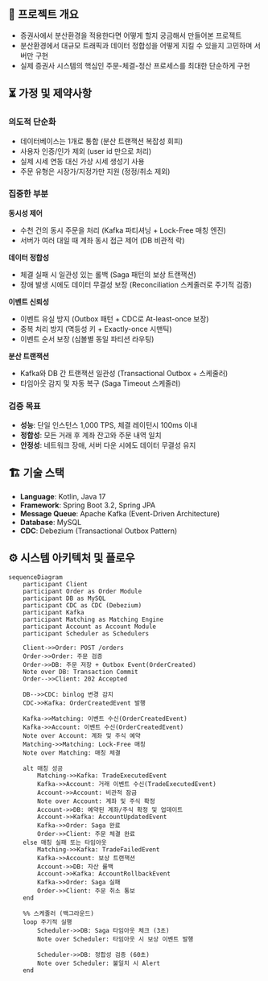 ## 📌 프로젝트 개요

- 증권사에서 분산환경을 적용한다면 어떻게 할지 궁금해서 만들어본 프로젝트
- 분산환경에서 대규모 트래픽과 데이터 정합성을 어떻게 지킬 수 있을지 고민하며 서버만 구현
- 실제 증권사 시스템의 핵심인 주문-체결-정산 프로세스를 최대한 단순하게 구현

## ⏳ 가정 및 제약사항

### 의도적 단순화
- 데이터베이스는 1개로 통합 (분산 트랜잭션 복잡성 회피)
- 사용자 인증/인가 제외 (user id 만으로 처리)
- 실제 시세 연동 대신 가상 시세 생성기 사용
- 주문 유형은 시장가/지정가만 지원 (정정/취소 제외)

### 집중한 부분
**동시성 제어**
- 수천 건의 동시 주문을 처리 (Kafka 파티셔닝 + Lock-Free 매칭 엔진)
- 서버가 여러 대일 때 계좌 동시 접근 제어 (DB 비관적 락)

**데이터 정합성**
- 체결 실패 시 일관성 있는 롤백 (Saga 패턴의 보상 트랜잭션)
- 장애 발생 시에도 데이터 무결성 보장 (Reconciliation 스케줄러로 주기적 검증)

**이벤트 신뢰성**
- 이벤트 유실 방지 (Outbox 패턴 + CDC로 At-least-once 보장)
- 중복 처리 방지 (멱등성 키 + Exactly-once 시맨틱)
- 이벤트 순서 보장 (심볼별 동일 파티션 라우팅)

**분산 트랜잭션**
- Kafka와 DB 간 트랜잭션 일관성 (Transactional Outbox + 스케줄러)
- 타임아웃 감지 및 자동 복구 (Saga Timeout 스케줄러)

### 검증 목표
- **성능**: 단일 인스턴스 1,000 TPS, 체결 레이턴시 100ms 이내
- **정합성**: 모든 거래 후 계좌 잔고와 주문 내역 일치
- **안정성**: 네트워크 장애, 서버 다운 시에도 데이터 무결성 유지

## 🏗️ 기술 스택
- **Language**: Kotlin, Java 17
- **Framework**: Spring Boot 3.2, Spring JPA
- **Message Queue**: Apache Kafka (Event-Driven Architecture)
- **Database**: MySQL
- **CDC**: Debezium (Transactional Outbox Pattern)

## ⚙️ 시스템 아키텍처 및 플로우

```mermaid
sequenceDiagram
    participant Client
    participant Order as Order Module
    participant DB as MySQL
    participant CDC as CDC (Debezium)
    participant Kafka
    participant Matching as Matching Engine
    participant Account as Account Module
    participant Scheduler as Schedulers
    
    Client->>Order: POST /orders
    Order->>Order: 주문 검증
    Order->>DB: 주문 저장 + Outbox Event(OrderCreated)
    Note over DB: Transaction Commit
    Order-->>Client: 202 Accepted
    
    DB-->>CDC: binlog 변경 감지
    CDC->>Kafka: OrderCreatedEvent 발행
    
    Kafka->>Matching: 이벤트 수신(OrderCreatedEvent)
    Kafka->>Account: 이벤트 수신(OrderCreatedEvent)
    Note over Account: 계좌 및 주식 예약
    Matching->>Matching: Lock-Free 매칭
    Note over Matching: 매칭 체결
    
    alt 매칭 성공
        Matching->>Kafka: TradeExecutedEvent
        Kafka->>Account: 거래 이벤트 수신(TradeExecutedEvent)
        Account->>Account: 비관적 잠금
        Note over Account: 계좌 및 주식 확정
        Account->>DB: 예약된 계좌/주식 확정 및 업데이트
        Account->>Kafka: AccountUpdatedEvent
        Kafka->>Order: Saga 완료
        Order->>Client: 주문 체결 완료
    else 매칭 실패 또는 타임아웃
        Matching->>Kafka: TradeFailedEvent
        Kafka->>Account: 보상 트랜잭션
        Account->>DB: 자산 롤백
        Account->>Kafka: AccountRollbackEvent
        Kafka->>Order: Saga 실패
        Order->>Client: 주문 취소 통보
    end
    
    %% 스케줄러 (백그라운드)
    loop 주기적 실행
        Scheduler->>DB: Saga 타임아웃 체크 (3초)
        Note over Scheduler: 타임아웃 시 보상 이벤트 발행
        
        Scheduler->>DB: 정합성 검증 (60초)
        Note over Scheduler: 불일치 시 Alert
    end
```